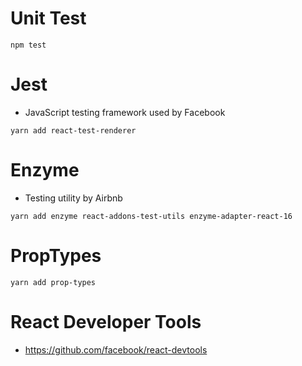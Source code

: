 # Unit Test #

```
npm test
```


# Jest #

* JavaScript testing framework used by Facebook

```
yarn add react-test-renderer
```


# Enzyme #

* Testing utility by Airbnb

```
yarn add enzyme react-addons-test-utils enzyme-adapter-react-16
```


# PropTypes #

```
yarn add prop-types
```


# React Developer Tools #

* https://github.com/facebook/react-devtools
